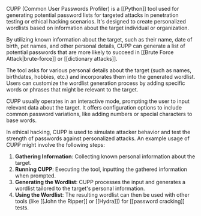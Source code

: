 CUPP (Common User Passwords Profiler) is a [[Python]] tool used for generating potential password lists for targeted attacks in penetration testing or ethical hacking scenarios. It's designed to create personalized wordlists based on information about the target individual or organization.

By utilizing known information about the target, such as their name, date of birth, pet names, and other personal details, CUPP can generate a list of potential passwords that are more likely to succeed in [[Brute Force Attack|brute-force]] or [[dictionary attacks]].

The tool asks for various personal details about the target (such as names, birthdates, hobbies, etc.) and incorporates them into the generated wordlist. Users can customize the wordlist generation process by adding specific words or phrases that might be relevant to the target.

CUPP usually operates in an interactive mode, prompting the user to input relevant data about the target. It offers configuration options to include common password variations, like adding numbers or special characters to base words.

In ethical hacking, CUPP is used to simulate attacker behavior and test the strength of passwords against personalized attacks. An example usage of CUPP might involve the following steps:

1. **Gathering Information**: Collecting known personal information about the target.
2. **Running CUPP**: Executing the tool, inputting the gathered information when prompted.
3. **Generating the Wordlist**: CUPP processes the input and generates a wordlist tailored to the target's personal information.
4. **Using the Wordlist**: The resulting wordlist can then be used with other tools (like [[John the Ripper]] or [[Hydra]]) for [[password cracking]] tests.
